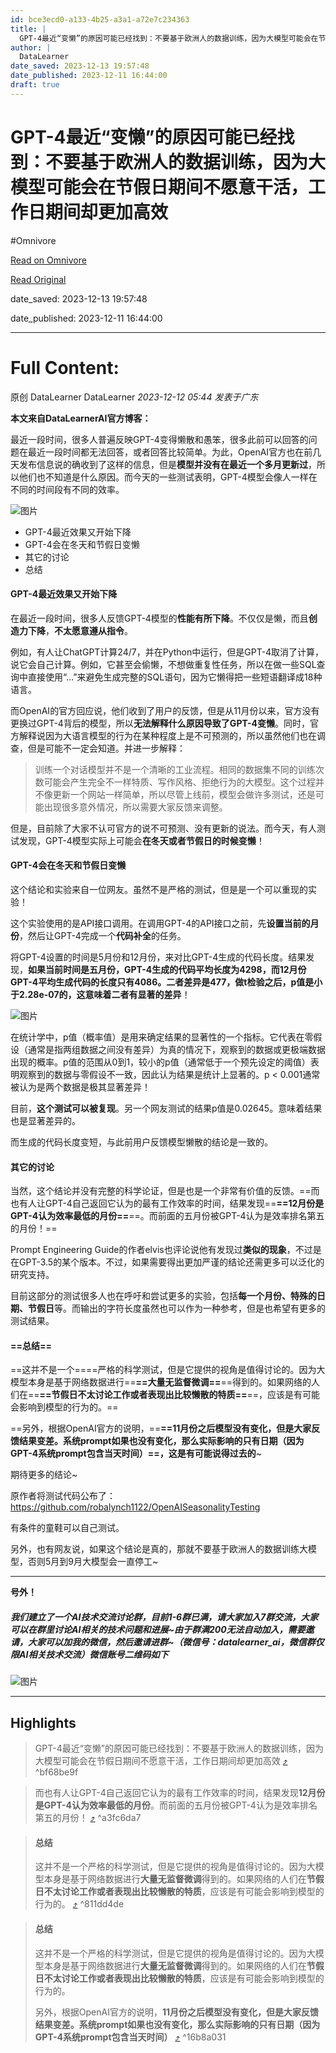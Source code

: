 ```yaml
---
id: bce3ecd0-a133-4b25-a3a1-a72e7c234363
title: |
  GPT-4最近“变懒”的原因可能已经找到：不要基于欧洲人的数据训练，因为大模型可能会在节假日期间不愿意干活，工作日期间却更加高效
author: |
  DataLearner
date_saved: 2023-12-13 19:57:48
date_published: 2023-12-11 16:44:00
draft: true
---
```


# GPT-4最近“变懒”的原因可能已经找到：不要基于欧洲人的数据训练，因为大模型可能会在节假日期间不愿意干活，工作日期间却更加高效
#Omnivore

[Read on Omnivore](https://omnivore.app/me/https-mp-weixin-qq-com-s-i-nhe-jmn-hvg-6-g-9-n-8-gt-j-0-q-18c65d450d9)

[Read Original](https://mp.weixin.qq.com/s/iNheJmnHvg6g9N8GT-J0_Q)

date_saved: 2023-12-13 19:57:48

date_published: 2023-12-11 16:44:00

--- 

# Full Content: 

原创 DataLearner  DataLearner _2023-12-12 05:44_ _发表于广东_ 

**本文来自DataLearnerAI官方博客：**

最近一段时间，很多人普遍反映GPT-4变得懒散和愚笨，很多此前可以回答的问题在最近一段时间都无法回答，或者回答比较简单。为此，OpenAI官方也在前几天发布信息说的确收到了这样的信息，但是**模型并没有在最近一个多月更新过**，所以他们也不知道是什么原因。而今天的一些测试表明，GPT-4模型会像人一样在不同的时间段有不同的效率。

![图片](https://proxy-prod.omnivore-image-cache.app/0x0,saTKvJwzq12xA4d0k6d3o-hJC3428Z_5s3AEhQCWQqck/https://mmbiz.qpic.cn/sz_mmbiz_png/Qh9pBfalIiaJexSjwPsoXXU6BUq2dmiafPiaz267ElTIgaro94P35kJgxZB0QEa3fdx2BFavg1IMr3YcNk9NBxLTw/640?wx_fmt=png&from=appmsg)

* GPT-4最近效果又开始下降
* GPT-4会在冬天和节假日变懒
* 其它的讨论
* 总结

#### GPT-4最近效果又开始下降

在最近一段时间，很多人反馈GPT-4模型的**性能有所下降**。不仅仅是懒，而且**创造力下降**，**不太愿意遵从指令**。

例如，有人让ChatGPT计算24/7，并在Python中运行，但是GPT-4取消了计算，说它会自己计算。例如，它甚至会偷懒，不想做重复性任务，所以在做一些SQL查询中直接使用“…”来避免生成完整的SQL语句，因为它懒得把一些短语翻译成18种语言。

而OpenAI的官方回应说，他们收到了用户的反馈，但是从11月份以来，官方没有更换过GPT-4背后的模型，所以**无法解释什么原因导致了GPT-4变懒**。同时，官方解释说因为大语言模型的行为在某种程度上是不可预测的，所以虽然他们也在调查，但是可能不一定会知道。并进一步解释：

> 训练一个对话模型并不是一个清晰的工业流程。相同的数据集不同的训练次数可能会产生完全不一样特质、写作风格、拒绝行为的大模型。这个过程并不像更新一个网站一样简单，所以尽管上线前，模型会做许多测试，还是可能出现很多意外情况，所以需要大家反馈来调整。

但是，目前除了大家不认可官方的说不可预测、没有更新的说法。而今天，有人测试发现，GPT-4模型实际上可能会**在冬天或者节假日的时候变懒**！

#### GPT-4会在冬天和节假日变懒

这个结论和实验来自一位网友。虽然不是严格的测试，但是是一个可以重现的实验！

这个实验使用的是API接口调用。在调用GPT-4的API接口之前，先**设置当前的月份**，然后让GPT-4完成一个**代码补全**的任务。

将GPT-4设置的时间是5月份和12月份，来对比GPT-4生成的代码长度。结果发现，**如果当前时间是五月份，GPT-4生成的代码平均长度为4298，而12月份GPT-4平均生成代码的长度只有4086。二者差异是477，做t检验之后，p值是小于2.28e-07的，这意味着二者有显著的差异**！

![图片](https://proxy-prod.omnivore-image-cache.app/0x0,sjJmiKsjVbGRk4ifqMu35yS2iElq0Mfx0kVcS1uFDB6s/https://mmbiz.qpic.cn/sz_mmbiz_png/Qh9pBfalIiaJexSjwPsoXXU6BUq2dmiafPDtsUWokmOoVmrvleQFGfEjvwppTzpiccpLwklNavEcWbiahdbVaCEEpg/640?wx_fmt=png&from=appmsg)

在统计学中，p值（概率值）是用来确定结果的显著性的一个指标。它代表在零假设（通常是指两组数据之间没有差异）为真的情况下，观察到的数据或更极端数据出现的概率。p值的范围从0到1，较小的p值（通常低于一个预先设定的阈值）表明观察到的数据与零假设不一致，因此认为结果是统计上显著的。p < 0.001通常被认为是两个数据是极其显著差异！

目前，**这个测试可以被复现**。另一个网友测试的结果p值是0.02645。意味着结果也是显著差异的。

而生成的代码长度变短，与此前用户反馈模型懒散的结论是一致的。

#### 其它的讨论

当然，这个结论并没有完整的科学论证，但是也是一个非常有价值的反馈。==而也有人让GPT-4自己返回它认为的最有工作效率的时间，结果发现==**==12月份是GPT-4认为效率最低的月份==**==。而前面的五月份被GPT-4认为是效率排名第五的月份！==

Prompt Engineering Guide的作者elvis也评论说他有发现过**类似的现象**，不过是在GPT-3.5的某个版本。不过，如果需要得出更加严谨的结论还需更多可以泛化的研究支持。

目前这部分的测试很多人也在呼吁和尝试更多的实验，包括**每一个月份、特殊的日期、节假日**等。而输出的字符长度虽然也可以作为一种参考，但是也希望有更多的测试结果。

#### ==总结==

==这并不是一个====严格的科学测试，但是它提供的视角是值得讨论的。因为大模型本身是基于网络数据进行==**==大量无监督微调==**==得到的。如果网络的人们在==**==节假日不太讨论工作或者表现出比较懒散的特质==**==，应该是有可能会影响到模型的行为的。==

==另外，根据OpenAI官方的说明，==**==11月份之后模型没有变化，但是大家反馈结果变差。系统prompt如果也没有变化，那么实际影响的只有日期（因为GPT-4系统prompt包含当天时间）==，这是有可能说得过去的**\~

期待更多的结论\~

原作者将测试代码公布了：https://github.com/robalynch1122/OpenAISeasonalityTesting

有条件的童鞋可以自己测试。

另外，也有网友说，如果这个结论是真的，那就不要基于欧洲人的数据训练大模型，否则5月到9月大模型会一直停工\~

---

**号外！**

##### 我们建立了一个AI技术交流讨论群，目前1-6群已满，请大家加入7群交流，大家可以在群里讨论AI相关的技术问题和进展\~由于群满200无法自动加入，需要邀请，大家可以加我的微信，然后邀请进群\~（微信号：datalearner\_ai，微信群仅限AI相关技术交流）微信账号二维码如下

![图片](https://proxy-prod.omnivore-image-cache.app/0x0,soWO6EeYzw1-Sg2B_PtT-ewPQGGlIS8eCnvv6_za601Y/https://mmbiz.qpic.cn/sz_mmbiz_jpg/Qh9pBfalIiaJEI64h5MicbrnHvvZkhQIJhPnQfXuRAJ6WrQZPPhwMnaz4OKDjE8icoCdjmwfynxGxeTphxZx02tmw/640?wx_fmt=jpeg&wxfrom=5&wx_lazy=1&wx_co=1)

---

## Highlights

> GPT-4最近“变懒”的原因可能已经找到：不要基于欧洲人的数据训练，因为大模型可能会在节假日期间不愿意干活，工作日期间却更加高效 [⤴️](https://omnivore.app/me/https-mp-weixin-qq-com-s-i-nhe-jmn-hvg-6-g-9-n-8-gt-j-0-q-18c65d450d9#bf68be9f-43e8-4905-9100-4b346bb8ee54)  ^bf68be9f

> 而也有人让GPT-4自己返回它认为的最有工作效率的时间，结果发现**12月份是GPT-4认为效率最低的月份**。而前面的五月份被GPT-4认为是效率排名第五的月份！ [⤴️](https://omnivore.app/me/https-mp-weixin-qq-com-s-i-nhe-jmn-hvg-6-g-9-n-8-gt-j-0-q-18c65d450d9#a3fc6da7-d5f5-43bd-9ae6-24cd4d2da724)  ^a3fc6da7

> #### 总结
> 
> 这并不是一个严格的科学测试，但是它提供的视角是值得讨论的。因为大模型本身是基于网络数据进行**大量无监督微调**得到的。如果网络的人们在**节假日不太讨论工作或者表现出比较懒散的特质**，应该是有可能会影响到模型的行为的。 [⤴️](https://omnivore.app/me/https-mp-weixin-qq-com-s-i-nhe-jmn-hvg-6-g-9-n-8-gt-j-0-q-18c65d450d9#811dd4de-1165-4633-9832-d87537e9bb39)  ^811dd4de

> #### 总结
> 
> 这并不是一个严格的科学测试，但是它提供的视角是值得讨论的。因为大模型本身是基于网络数据进行**大量无监督微调**得到的。如果网络的人们在**节假日不太讨论工作或者表现出比较懒散的特质**，应该是有可能会影响到模型的行为的。
> 
> 另外，根据OpenAI官方的说明，**11月份之后模型没有变化，但是大家反馈结果变差。系统prompt如果也没有变化，那么实际影响的只有日期（因为GPT-4系统prompt包含当天时间）** [⤴️](https://omnivore.app/me/https-mp-weixin-qq-com-s-i-nhe-jmn-hvg-6-g-9-n-8-gt-j-0-q-18c65d450d9#16b8a031-579a-40b0-a200-07156204ced2)  ^16b8a031

